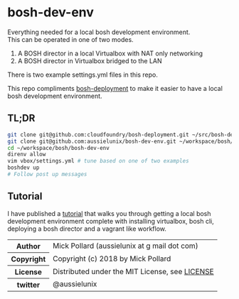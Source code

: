 # bosh-dev-env

Everything needed for a local bosh development environment.  
This can be operated in one of two modes.

1. A BOSH director in a local Virtualbox with NAT only networking
2. A BOSH director in Virtualbox bridged to the LAN

There is two example settings.yml files in this repo.

This repo compliments [bosh-deployment](https://github.com/cloudfoundry/bosh-deployment) to make it easier to have a local bosh development environment.  

## TL;DR

``` bash
git clone git@github.com:cloudfoundry/bosh-deployment.git ~/src/bosh-deployment
git clone git@github.com:aussielunix/bosh-dev-env.git ~/workspace/bosh/bosh-dev-env
cd ~/workspace/bosh/bosh-dev-env
direnv allow
vim vbox/settings.yml # tune based on one of two examples
boshdev up
# Follow post up messages
```

## Tutorial

I have published a [tutorial](http://aussie.lunix.com.au/tutorial/bosh/bosh_localdev/) that walks you through getting a local bosh development environment complete with installing virtualbox, bosh cli, deploying a bosh director and a vagrant like workflow.



<table>
  <tr>
    <th>Author</th><td>Mick Pollard (aussielunix at g mail dot com)</td>
  </tr>
  <tr>
    <th>Copyright</th><td>Copyright (c) 2018 by Mick Pollard</td>
  </tr>
  <tr>
    <th>License</th><td>Distributed under the MIT License, see <a href="https://github.com/aussielunix/bosh-dev-env/blob/master/LICENSE">LICENSE</a></td>
  </tr>
  <tr>
    <th>twitter </th><td>@aussielunix</td>
  </tr>
</table>
